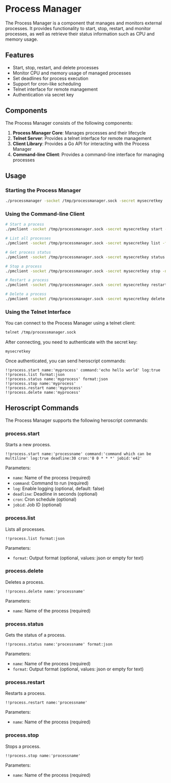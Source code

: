 # Process Manager

The Process Manager is a component that manages and monitors external processes. It provides functionality to start, stop, restart, and monitor processes, as well as retrieve their status information such as CPU and memory usage.

## Features

- Start, stop, restart, and delete processes
- Monitor CPU and memory usage of managed processes
- Set deadlines for process execution
- Support for cron-like scheduling
- Telnet interface for remote management
- Authentication via secret key

## Components

The Process Manager consists of the following components:

1. **Process Manager Core**: Manages processes and their lifecycle
2. **Telnet Server**: Provides a telnet interface for remote management
3. **Client Library**: Provides a Go API for interacting with the Process Manager
4. **Command-line Client**: Provides a command-line interface for managing processes

## Usage

### Starting the Process Manager

```bash
./processmanager -socket /tmp/processmanager.sock -secret mysecretkey
```

### Using the Command-line Client

```bash
# Start a process
./pmclient -socket /tmp/processmanager.sock -secret mysecretkey start -name myprocess -command "echo hello world" -log

# List all processes
./pmclient -socket /tmp/processmanager.sock -secret mysecretkey list -format json

# Get process status
./pmclient -socket /tmp/processmanager.sock -secret mysecretkey status -name myprocess -format json

# Stop a process
./pmclient -socket /tmp/processmanager.sock -secret mysecretkey stop -name myprocess

# Restart a process
./pmclient -socket /tmp/processmanager.sock -secret mysecretkey restart -name myprocess

# Delete a process
./pmclient -socket /tmp/processmanager.sock -secret mysecretkey delete -name myprocess
```

### Using the Telnet Interface

You can connect to the Process Manager using a telnet client:

```bash
telnet /tmp/processmanager.sock
```

After connecting, you need to authenticate with the secret key:

```
mysecretkey
```

Once authenticated, you can send heroscript commands:

```
!!process.start name:'myprocess' command:'echo hello world' log:true
!!process.list format:json
!!process.status name:'myprocess' format:json
!!process.stop name:'myprocess'
!!process.restart name:'myprocess'
!!process.delete name:'myprocess'
```

## Heroscript Commands

The Process Manager supports the following heroscript commands:

### process.start

Starts a new process.

```
!!process.start name:'processname' command:'command which can be multiline' log:true deadline:30 cron:'0 0 * * *' jobid:'e42'
```

Parameters:
- `name`: Name of the process (required)
- `command`: Command to run (required)
- `log`: Enable logging (optional, default: false)
- `deadline`: Deadline in seconds (optional)
- `cron`: Cron schedule (optional)
- `jobid`: Job ID (optional)

### process.list

Lists all processes.

```
!!process.list format:json
```

Parameters:
- `format`: Output format (optional, values: json or empty for text)

### process.delete

Deletes a process.

```
!!process.delete name:'processname'
```

Parameters:
- `name`: Name of the process (required)

### process.status

Gets the status of a process.

```
!!process.status name:'processname' format:json
```

Parameters:
- `name`: Name of the process (required)
- `format`: Output format (optional, values: json or empty for text)

### process.restart

Restarts a process.

```
!!process.restart name:'processname'
```

Parameters:
- `name`: Name of the process (required)

### process.stop

Stops a process.

```
!!process.stop name:'processname'
```

Parameters:
- `name`: Name of the process (required)

